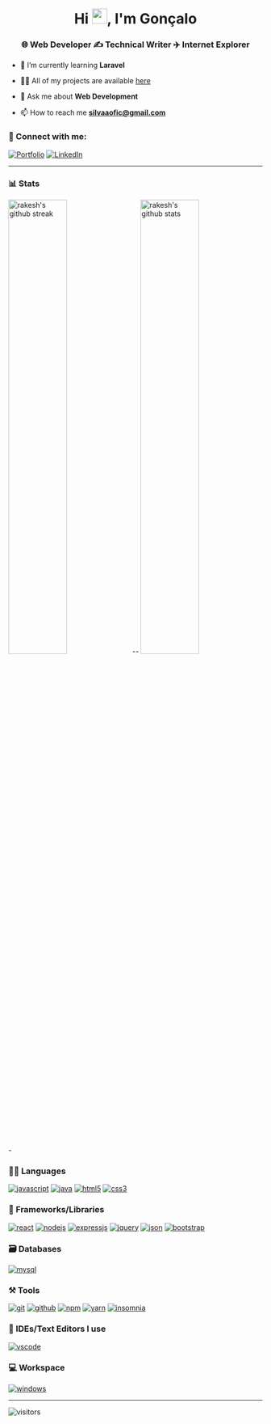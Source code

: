 <h1 align="center">Hi <img src="https://raw.githubusercontent.com/MartinHeinz/MartinHeinz/master/wave.gif" width="30">, I'm Gonçalo</h1>
<h3 align="center">🌐 Web Developer ✍️ Technical Writer ✈️ Internet Explorer</h3>

- 🌱 I’m currently learning **Laravel**

- 👨‍💻 All of my projects are available [here]()

- 💬 Ask me about **Web Development**

- 📫 How to reach me **silvaaofic@gmail.com**

### 🤝 Connect with me:

[![Portfolio](https://img.shields.io/badge/Portfolio-000000?style=for-the-badge&logo=Portfolio&logoColor=white)](https://github.com/goncalosilvaa)
[![LinkedIn](https://img.shields.io/badge/LinkedIn-0077B5?style=for-the-badge&logo=linkedin&logoColor=white)](https://pt.linkedin.com/in/goncalosilva18)

---

### 📊 Stats

<img src="https://github-readme-stats.vercel.app/api?username=goncalosilvaa&include_all_commits=true&show_icons=true&theme=github_dark&hide_border=true" alt="rakesh's github stats" width="48%" align="right" >
<img src="https://github-readme-streak-stats.herokuapp.com/?user=goncalosilvaa&theme=tokyonight&hide_border=true" alt="rakesh's github streak" width="48%" >
---

### 🧑‍💻 Languages

[![javascript](https://img.shields.io/badge/JavaScript-323330?style=for-the-badge&logo=javascript&logoColor=F7DF1E)](https://github.com/goncalosilvaa)
[![java](https://img.shields.io/badge/Java-ED8B00?style=for-the-badge&logo=java&logoColor=white)](https://github.com/goncalosilvaa)
[![html5](https://img.shields.io/badge/HTML5-E34F26?style=for-the-badge&logo=html5&logoColor=white)](https://github.com/goncalosilvaa)
[![css3](https://img.shields.io/badge/CSS3-1572B6?style=for-the-badge&logo=css3&logoColor=white)](https://github.com/goncalosilvaa)

### 🧩 Frameworks/Libraries

[![react](https://img.shields.io/badge/React-20232A?style=for-the-badge&logo=react&logoColor=61DAFB)](https://github.com/goncalosilvaa)
[![nodejs](https://img.shields.io/badge/Node.js-339933?style=for-the-badge&logo=nodedotjs&logoColor=white)](https://github.com/goncalosilvaa)
[![expressjs](https://img.shields.io/badge/Express.js-000000?style=for-the-badge&logo=express&logoColor=white)](https://github.com/goncalosilvaa)
[![jquery](https://img.shields.io/badge/jQuery-0769AD?style=for-the-badge&logo=jquery&logoColor=white)](https://github.com/goncalosilvaa)
[![json](https://img.shields.io/badge/json-0769AD?style=for-the-badge&logo=json&logoColor=white)](https://github.com/goncalosilvaa)
[![bootstrap](https://img.shields.io/badge/Bootstrap-563D7C?style=for-the-badge&logo=bootstrap&logoColor=white)](https://github.com/goncalosilvaa)

### 🗃️ Databases

[![mysql](https://img.shields.io/badge/MySQL-005C84?style=for-the-badge&logo=mysql&logoColor=white)](https://github.com/goncalosilvaa)

### ⚒️ Tools

[![git](https://img.shields.io/badge/GIT-E44C30?style=for-the-badge&logo=git&logoColor=white)](https://github.com/goncalosilvaa)
[![github](https://img.shields.io/badge/GitHub-100000?style=for-the-badge&logo=github&logoColor=white)](https://github.com/goncalosilvaa)
[![npm](https://img.shields.io/badge/npm-CB3837?style=for-the-badge&logo=npm&logoColor=white)](https://github.com/goncalosilvaa)
[![yarn](https://img.shields.io/badge/yarn-CB3837?style=for-the-badge&logo=yarn&logoColor=white)](https://github.com/goncalosilvaa)
[![insomnia](https://img.shields.io/badge/Insomnia-CB3837?style=for-the-badge&logo=insomnia&logoColor=white)](https://github.com/goncalosilvaa)


### 🧠 IDEs/Text Editors I use

[![vscode](https://img.shields.io/badge/Visual_Studio_Code-0078D4?style=for-the-badge&logo=visual%20studio%20code&logoColor=white)](https://github.com/goncalosilvaa)

### 💻 Workspace

[![windows](https://img.shields.io/badge/Windows-0078D6?style=for-the-badge&logo=windows&logoColor=white)](https://github.com/goncalosilvaa)
<!-- [![hp laptop](https://img.shields.io/badge/hp%20laptop-0096D6?style=for-the-badge&logo=hp&logoColor=white)](https://github.com/goncalosilvaa)
[![acer monitor](https://img.shields.io/badge/acer%20monitor-83B81A?style=for-the-badge&logo=acer&logoColor=white)](https://github.com/goncalosilvaa) -->

---

![visitors](https://visitor-badge.laobi.icu/badge?page_id=goncalosilvaa.RakeshPotnuru)
<!---
goncalosilvaa/goncalosilvaa is a ✨ special ✨ repository because its `README.md` (this file) appears on your GitHub profile.
You can click the Preview link to take a look at your changes.
--->
